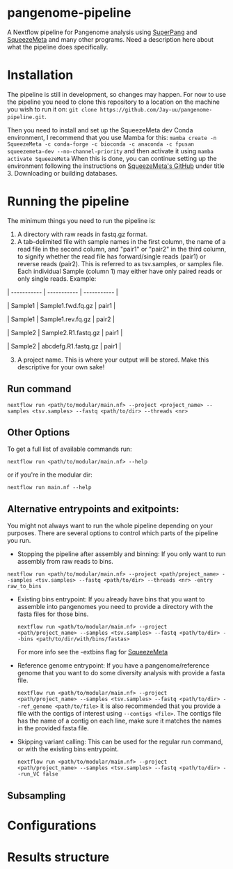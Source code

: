 # pangenome-pipeline
A Nextflow pipeline for Pangenome analysis using [SuperPang](https://github.com/fpusan/SuperPang) and [SqueezeMeta](https://github.com/jtamames/SqueezeMeta) and many other programs.
Need a description here about what the pipeline does specifically.

# Installation
The pipeline is still in development, so changes may happen.
For now to use the pipeline you need to clone this repository to a location on the machine you wish to run it on:
```git clone https://github.com/Jay-uu/pangenome-pipeline.git```.

Then you need to install and set up the SqueezeMeta dev Conda environment, I recommend that you use Mamba for this:
```mamba create -n SqueezeMeta -c conda-forge -c bioconda -c anaconda -c fpusan squeezemeta-dev --no-channel-priority``` and then activate it using ```mamba activate SqueezeMeta```
When this is done, you can continue setting up the environment following the instructions on [SqueezeMeta's GitHub](https://github.com/jtamames/SqueezeMeta?tab=readme-ov-file#3-downloading-or-building-databases) under title 3. Downloading or building databases.

# Running the pipeline
The minimum things you need to run the pipeline is:
1. A directory with raw reads in fastq.gz format.
2. A tab-delimited file with sample names in the first column, the name of a read file in the second column, and "pair1" or "pair2" in the third column, to signify whether the read file has forward/single reads (pair1) or reverse reads (pair2). This is referred to as tsv.samples, or samples file. Each individual Sample (column 1) may either have only paired reads or only single reads.
   Example:

 | ----------- | ----------- | ----------- |

 | Sample1 | Sample1.fwd.fq.gz | pair1 |

 | Sample1 | Sample1.rev.fq.gz | pair2 |

 | Sample2 | Sample2.R1.fastq.gz | pair1 |

 | Sample2 | abcdefg.R1.fastq.gz | pair1 |

3. A project name. This is where your output will be stored. Make this descriptive for your own sake!

## Run command

```nextflow run <path/to/modular/main.nf> --project <project_name> --samples <tsv.samples> --fastq <path/to/dir> --threads <nr>```

## Other Options
To get a full list of available commands run:

```nextflow run <path/to/modular/main.nf> --help```

or if you're in the modular dir:

```nextflow run main.nf --help```

## Alternative entrypoints and exitpoints:

You might not always want to run the whole pipeline depending on your purposes. There are several options to control which parts of the pipeline you run.
 - Stopping the pipeline after assembly and binning:
  If you only want to run assembly from raw reads to bins.

```nextflow run <path/to/modular/main.nf> --project <path/project_name> --samples <tsv.samples> --fastq <path/to/dir> --threads <nr> -entry raw_to_bins```

 - Existing bins entrypoint:
   If you already have bins that you want to assemble into pangenomes you need to provide a directory with the fasta files for those bins.

   ```nextflow run <path/to/modular/main.nf> --project <path/project_name> --samples <tsv.samples> --fastq <path/to/dir> --bins <path/to/dir/with/bins/fastas>```

   For more info see the -extbins flag for [SqueezeMeta](https://github.com/jtamames/SqueezeMeta?tab=readme-ov-file#5-execution-restart-and-running-scripts)

 - Reference genome entrypoint:
   If you have a pangenome/reference genome that you want to do some diversity analysis with provide a fasta file.

   ```nextflow run <path/to/modular/main.nf> --project <path/project_name> --samples <tsv.samples> --fastq <path/to/dir> --ref_genome <path/to/file>``` it is also recommended that you provide a file with the contigs of interest using ```--contigs <file>```. The contigs file has the name of a contig on each line, make sure it matches the names in the provided fasta file.

 - Skipping variant calling:
   This can be used for the regular run command, or with the existing bins entrypoint.

   ```nextflow run <path/to/modular/main.nf> --project <path/project_name> --samples <tsv.samples> --fastq <path/to/dir> --run_VC false```

## Subsampling


# Configurations

# Results structure
